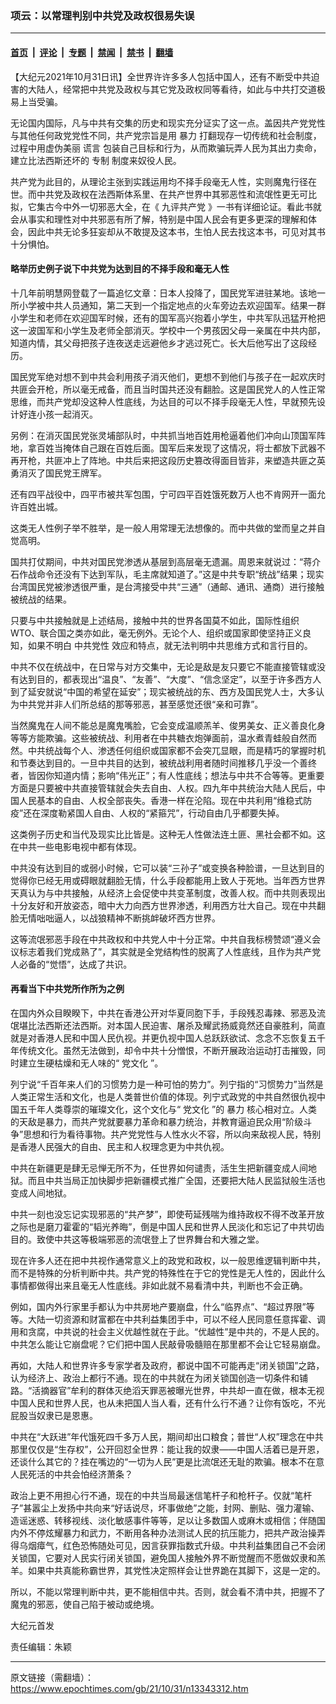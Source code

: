 ### 项云：以常理判别中共党及政权很易失误

---

#### [首页](../../../..?n13343312) &nbsp;|&nbsp; [评论](../../../../../epoch-comment?n13343312) &nbsp;|&nbsp; [专题](../../../../../epoch-special?n13343312) &nbsp;|&nbsp; [禁闻](../../../../../epoch-news?n13343312) &nbsp;|&nbsp; [禁书](../../../../../books?n13343312) &nbsp;|&nbsp; [翻墙](https://github.com/gfw-breaker/nogfw/blob/master/README.md?n13343312)


<div class="post_content" id="artbody" itemprop="articleBody">
 <!-- article content begin -->
 <p>
  【大纪元2021年10月31日讯】全世界许许多多人包括中国人，还有不断受中共迫害的大陆人，经常把中共党及政权与其它党及政权同等看待，如此与中共打交道极易上当受骗。
 </p>
 <p>
  无论国内国际，凡与中共有交集的历史和现实充分证实了这一点。盖因共产党党性与其他任何政党党性不同，共产党宗旨是用
  <ok href="https://www.epochtimes.com/gb/tag/%E6%9A%B4%E5%8A%9B.html">
   暴力
  </ok>
  打翻现存一切传统和社会制度，过程中用虚伪美丽
  <ok href="https://www.epochtimes.com/gb/tag/%E8%B0%8E%E8%A8%80.html">
   谎言
  </ok>
  包装自己目标和行为，从而欺骗玩弄人民为其出力卖命，建立比法西斯还坏的
  <ok href="https://www.epochtimes.com/gb/tag/%E4%B8%93%E5%88%B6.html">
   专制
  </ok>
  制度来奴役人民。
 </p>
 <p>
  共产党为此目的，从理论主张到实践运用均不择手段毫无人性，实则魔鬼行径在世。而中共党及政权在法西斯体系里、在共产世界中其邪恶性和流氓性更无可比拟，它集古今中外一切邪恶大全，在《
  <ok href="https://www.epochtimes.com/gb/nf3541.htm">
   九评共产党
  </ok>
  》一书有详细论证。看此书就会从事实和理性对中共邪恶有所了解，特别是中国人民会有更多更深的理解和体会，因此中共无论多狂妄却从不敢提及这本书，生怕人民去找这本书，可见对其书十分惧怕。
 </p>
 <h4>
  略举历史例子说下中共党为达到目的不择手段和毫无人性
 </h4>
 <p>
  十几年前明慧网登载了一篇追忆文章：日本人投降了，国民党军进驻某地。该地一所小学被中共人员通知，第二天到一个指定地点的火车旁边去欢迎国军。结果一群小学生和老师在欢迎国军时候，还有的国军高兴抱着小学生，中共军队迅猛开枪把这一波国军和小学生及老师全部消灭。学校中一个男孩因父母一亲属在中共内部，知道内情，其父母把孩子连夜送走远避他乡才逃过死亡。长大后他写出了这段经历。
 </p>
 <p>
  国民党军绝对想不到中共会利用孩子消灭他们，更想不到他们与孩子在一起欢庆时共匪会开枪，所以毫无戒备，而且当时国共还没有翻脸。这是国民党人的人性正常思维，而共产党却没这种人性底线，为达目的可以不择手段毫无人性，早就预先设计好连小孩一起消灭。
 </p>
 <p>
  另例：在消灭国民党张灵埔部队时，中共抓当地百姓用枪逼着他们冲向山顶国军阵地，拿百姓当掩体自己跟在百姓后面。国军后来发现了这情况，将士都放下武器不再开枪，共匪冲上了阵地。中共后来把这段历史篡改得面目皆非，来塑造共匪之英勇消灭了国民党王牌军。
 </p>
 <p>
  还有四平战役中，四平市被共军包围，宁可四平百姓饿死数万人也不肯网开一面允许百姓出城。
 </p>
 <p>
  这类无人性例子举不胜举，是一般人用常理无法想像的。而中共做的堂而皇之并自觉高明。
 </p>
 <p>
  国共打仗期间，中共对国民党渗透从基层到高层毫无遗漏。周恩来就说过：“蒋介石作战命令还没有下达到军队，毛主席就知道了。”这是中共专职“统战”结果；现实台湾国民党被渗透很严重，是台湾接受中共“三通”（通邮、通讯、通商）进行接触被统战的结果。
 </p>
 <p>
  只要与中共接触就是上述结局，接触中共的世界各国莫不如此，国际性组织WTO、联合国之类亦如此，毫无例外。无论个人、组织或国家即使坚持正义良知，如果不明白
  <ok href="https://www.epochtimes.com/gb/tag/%E4%B8%AD%E5%85%B1%E5%85%9A%E6%80%A7.html">
   中共党性
  </ok>
  效应和特点，就无法判明中共思维方式和言行目的。
 </p>
 <p>
  中共不仅在统战中，在日常与对方交集中，无论是敌是友只要它不能直接管辖或没有达到目的，都表现出“温良”、“友善”、“大度”、“信念坚定”，以至于许多西方人到了延安就说“中国的希望在延安”；现实被统战的东、西方及国民党人士，大多认为中共党并非人们所总结的那等邪恶，甚至感觉还很“亲和可靠”。
 </p>
 <p>
  当然魔鬼在人间不能总是魔鬼嘴脸，它会变成温顺羔羊、俊男美女、正义善良化身等等方能欺骗。这些被统战、利用者在中共糖衣炮弹面前，温水煮青蛙般自然而然。中共统战每个人、渗透任何组织或国家都不会突兀显眼，而是精巧的掌握时机和节奏达到目的。一旦中共目的达到，被统战利用者随时间推移几乎没一个善终者，皆因你知道内情；影响“伟光正”；有人性底线；想法与中共不合等等。更重要方面是只要被中共直接管辖就会失去自由、人权。四九年中共统治大陆人民后，中国人民基本的自由、人权全部丧失。香港一样在沦陷。现在中共利用“维稳式防疫”还在深度勒紧国人自由、人权的“紧箍咒”，行动自由几乎都要失掉。
 </p>
 <p>
  这类例子历史和当代及现实比比皆是。这种无人性做法连土匪、黑社会都不如。这在中共一些电影电视中都有体现。
 </p>
 <p>
  中共没有达到目的或弱小时候，它可以装“三孙子”或变换各种脸谱，一旦达到目的觉得你已经无用或碍眼就翻脸无情，什么手段都能用上致人于死地。当年西方世界天真认为与中共接触，从经济上会促使中共变革制度，改善人权。而中共则表现出十分友好和开放姿态，暗中大力向西方世界渗透，利用西方壮大自己。现在中共翻脸无情咄咄逼人，以战狼精神不断挑衅破坏西方世界。
 </p>
 <p>
  这等流氓邪恶手段在中共政权和中共党人中十分正常。中共自我标榜赞颂“遵义会议标志着我们党成熟了”，其实就是全党结构性的脱离了人性底线，且作为共产党人必备的“觉悟”，达成了共识。
 </p>
 <h4>
  再看当下中共党所作所为之例
 </h4>
 <p>
  在国内外众目睽睽下，中共在香港公开对华夏同胞下手，手段残忍毒辣、邪恶及流氓堪比法西斯还法西斯。对本国人民迫害、屠杀及耀武扬威竟然还自豪胜利，简直就是对香港人民和中国人民仇视。并更仇视中国人总跃跃欲试、念念不忘恢复五千年传统文化。虽然无法做到，却令中共十分憎恨，不断开展政治运动打击摧毁，同时建立生硬枯燥和无人味的“
  <ok href="https://www.epochtimes.com/gb/tag/%E5%85%9A%E6%96%87%E5%8C%96.html">
   党文化
  </ok>
  ”。
 </p>
 <p>
  列宁说“千百年来人们的习惯势力是一种可怕的势力”。列宁指的“习惯势力”当然是人类正常生活和文化，也是人类普世价值的体现。列宁式政党的中共自然很仇视中国五千年人类尊崇的璀璨文化，这个文化与“
  <ok href="https://www.epochtimes.com/gb/tag/%E5%85%9A%E6%96%87%E5%8C%96.html">
   党文化
  </ok>
  ”的
  <ok href="https://www.epochtimes.com/gb/tag/%E6%9A%B4%E5%8A%9B.html">
   暴力
  </ok>
  核心相对立。人类的天敌是暴力，而共产党就要暴力革命和暴力统治，并教育逼迫民众用“阶级斗争”思想和行为看待事物。共产党党性与人性水火不容，所以向来敌视人民，特别是香港人民强大的自由、民主和人权理念更为中共仇视。
 </p>
 <p>
  中共在新疆更是肆无忌惮无所不为，任世界如何谴责，活生生把新疆变成人间地狱。而且中共当局正加快脚步把新疆模式推广全国，还要把大陆人民监狱般生活也变成人间地狱。
 </p>
 <p>
  中共一刻也没忘记实现邪恶的“共产梦”，即使苟延残喘为维持政权不得不改革开放之际也是磨刀霍霍的“韬光养晦”，倒是中国人民和世界人民淡化和忘记了中共切齿目的。致使中共这等极端邪恶的流氓登上了世界舞台和大雅之堂。
 </p>
 <p>
  现在许多人还在把中共视作通常意义上的政党和政权，以一般思维逻辑判断中共，而不是特殊的分析判断中共。共产党的特殊性在于它的党性是无人性的，因此什么事情都做得出来且毫无人性底线。非如此就不易看清中共，判断也不会正确。
 </p>
 <p>
  例如，国内外行家里手都认为中共房地产要崩盘，什么“临界点”、“超过界限”等等。大陆一切资源和财富都在中共利益集团手中，可以不经人民同意任意挥霍、调用和贪腐，中共说的社会主义优越性就在于此。“优越性”是中共的，不是人民的。中共怎么能让它崩盘呢？它们把中国人民敲骨吸髓赔在那里都不会让它轻易崩盘。
 </p>
 <p>
  再如，大陆人和世界许多专家学者及政府，都说中国不可能再走“闭关锁国”之路，认为经济上、政治上都行不通。现在的中共就在为闭关锁国创造一切条件和铺路。“活摘器官”牟利的群体灭绝滔天罪恶被曝光世界，中共却一直在做，根本无视中国人民和世界人民，也从未把国人当人看，还有什么行不通？让你有饭吃，不光屁股当奴隶已是恩惠。
 </p>
 <p>
  中共在“大跃进”年代饿死四千多万人民，期间却出口粮食；普世“人权”理念在中共那里仅仅是“生存权”，公开回怼全世界：能让我的奴隶——中国人活着已是开恩，还谈什么其它的？挂在嘴边的“一切为人民”更是比流氓还无耻的欺骗。根本不在意人民死活的中共会怕经济萧条？
 </p>
 <p>
  政治上更不用担心行不通，现在的中共当局最迷信笔杆子和枪杆子。仅就“笔杆子”甚嚣尘上发扬中共向来“好话说尽，坏事做绝”之能，封网、删贴、强力灌输、造谣迷惑、转移视线、淡化敏感事件等等，足以让多数国人或麻木或相信；伴随国内外不停炫耀暴力和武力，不断用各种办法测试人民的抗压能力，把共产政治操弄得乌烟瘴气，红色恐怖随处可见，因言获罪指数式升级。中共利益集团自己不会闭关锁国，它要对人民实行闭关锁国，避免国人接触外界不断觉醒而不愿做奴隶和羔羊。如果中共真能称霸世界，其党性决定照样会让世界跪在其脚下，这是一定的。
 </p>
 <p>
  所以，不能以常理判断中共，更不能相信中共。否则，就会看不清中共，把握不了魔鬼的邪恶，使自己陷于被动或绝境。
 </p>
 <p>
  大纪元首发
 </p>
 <p>
  责任编辑：朱颖
 </p>
 <!-- article content end -->
 <div id="below_article_ad">
 </div>
</div>


---

原文链接（需翻墙）：https://www.epochtimes.com/gb/21/10/31/n13343312.htm